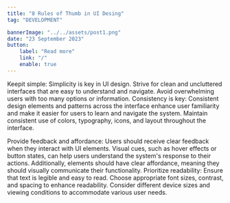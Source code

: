 ```yaml
---
title: "8 Rules of Thumb in UI Desing"
tag: "DEVELOPMENT"

bannerImage: "../../assets/post1.png"
date: "23 September 2023"
button:
    label: "Read more"
    link: "/"
    enable: true
---
```


Keepit simple: Simplicity is key in UI design. Strive for clean and uncluttered interfaces that are easy to understand and navigate. Avoid overwhelming users with too many options or information. Consistency is key: Consistent design elements and patterns across the interface enhance user familiarity and make it easier for users to learn and navigate the system. Maintain consistent use of colors, typography, icons, and layout throughout the interface.

Provide feedback and affordance: Users should receive clear feedback when they interact with UI elements. Visual cues, such as hover effects or button states, can help users understand the system's response to their actions. Additionally, elements should have clear affordance, meaning they should visually communicate their functionality. Prioritize readability: Ensure that text is legible and easy to read. Choose appropriate font sizes, contrast, and spacing to enhance readability. Consider different device sizes and viewing conditions to accommodate various user needs.
